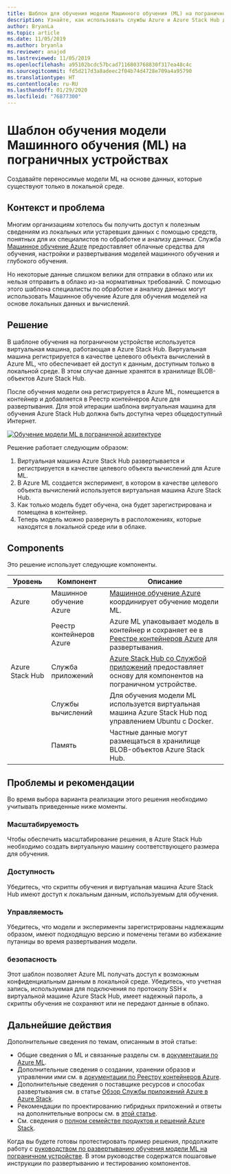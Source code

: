 ```yaml
---
title: Шаблон для обучения модели Машинного обучения (ML) на пограничном устройстве с использованием Azure и Azure Stack Hub.
description: Узнайте, как использовать службы Azure и Azure Stack Hub для обучения модели ML на пограничном устройстве.
author: BryanLa
ms.topic: article
ms.date: 11/05/2019
ms.author: bryanla
ms.reviewer: anajod
ms.lastreviewed: 11/05/2019
ms.openlocfilehash: a95102bcdc57bcad7116803768830f317ea48c4c
ms.sourcegitcommit: fd5d217d3a8adeec2f04b74d4728e709a4a95790
ms.translationtype: HT
ms.contentlocale: ru-RU
ms.lasthandoff: 01/29/2020
ms.locfileid: "76877300"
---
```

# <a name="train-machine-learning-ml-model-at-the-edge-pattern"></a>Шаблон обучения модели Машинного обучения (ML) на пограничных устройствах

Создавайте переносимые модели ML на основе данных, которые существуют только в локальной среде.

## <a name="context-and-problem"></a>Контекст и проблема

Многим организациям хотелось бы получить доступ к полезным сведениям из локальных или устаревших данных с помощью средств, понятных для их специалистов по обработке и анализу данных. Служба [Машинное обучение Azure](/azure/machine-learning/) предоставляет облачные средства для обучения, настройки и развертывания моделей машинного обучения и глубокого обучения.  

Но некоторые данные слишком велики для отправки в облако или их нельзя отправить в облако из-за нормативных требований. С помощью этого шаблона специалисты по обработке и анализу данных могут использовать Машинное обучение Azure для обучения моделей на основе локальных данных и вычислений. 

## <a name="solution"></a>Решение

В шаблоне обучения на пограничном устройстве используется виртуальная машина, работающая в Azure Stack Hub. Виртуальная машина регистрируется в качестве целевого объекта вычислений в Azure ML, что обеспечивает ей доступ к данным, доступным только в локальной среде. В этом случае данные хранятся в хранилище BLOB-объектов Azure Stack Hub. 

После обучения модели она регистрируется в Azure ML, помещается в контейнер и добавляется в Реестр контейнеров Azure для развертывания. Для этой итерации шаблона виртуальная машина для обучения Azure Stack Hub должна быть доступна через общедоступный Интернет. 

[![Обучение модели ML в пограничной архитектуре](media/pattern-train-ml-model-at-edge/solution-architecture.png)](media/pattern-train-ml-model-at-edge/solution-architecture.png)

Решение работает следующим образом: 

1. Виртуальная машина Azure Stack Hub развертывается и регистрируется в качестве целевого объекта вычислений для Azure ML.
2. В Azure ML создается эксперимент, в котором в качестве целевого объекта вычислений используется виртуальная машина Azure Stack Hub.
3. Как только модель будет обучена, она будет зарегистрирована и помещена в контейнер.
4. Теперь модель можно развернуть в расположениях, которые находятся в локальной среде или в облаке.

## <a name="components"></a>Components

Это решение использует следующие компоненты.

| Уровень | Компонент | Описание |
|----------|-----------|-------------|
| Azure | Машинное обучение Azure | [Машинное обучение Azure](/azure/machine-learning/) координирует обучение модели ML. |
| | Реестр контейнеров Azure | Azure ML упаковывает модель в контейнер и сохраняет ее в [Реестре контейнеров Azure](/azure/container-registry/) для развертывания.|
| Azure Stack Hub | Служба приложений | [Azure Stack Hub со Службой приложений](/azure-stack/operator/azure-stack-app-service-overview) предоставляет основу для компонентов на пограничном устройстве. |
| | Службы вычислений | Для обучения модели ML используется виртуальная машина Azure Stack Hub под управлением Ubuntu с Docker. |
| | Память | Частные данные могут размещаться в хранилище BLOB-объектов Azure Stack Hub. |

## <a name="issues-and-considerations"></a>Проблемы и рекомендации

Во время выбора варианта реализации этого решения необходимо учитывать приведенные ниже моменты.

### <a name="scalability"></a>Масштабируемость 

Чтобы обеспечить масштабирование решения, в Azure Stack Hub необходимо создать виртуальную машину соответствующего размера для обучения.

### <a name="availability"></a>Доступность

Убедитесь, что скрипты обучения и виртуальная машина Azure Stack Hub имеют доступ к локальным данным, используемым для обучения.

### <a name="manageability"></a>Управляемость

Убедитесь, что модели и эксперименты зарегистрированы надлежащим образом, имеют подходящую версию и помечены тегами во избежание путаницы во время развертывания модели. 

### <a name="security"></a>безопасность

Этот шаблон позволяет Azure ML получать доступ к возможным конфиденциальным данным в локальной среде. Убедитесь, что учетная запись, используемая для подключения по протоколу SSH к виртуальной машине Azure Stack Hub, имеет надежный пароль, а скрипты обучения не сохраняют или не передают данные в облако. 

## <a name="next-steps"></a>Дальнейшие действия

Дополнительные сведения по темам, описанным в этой статье:
- Общие сведения о ML и связанные разделы см. в [документации по Azure ML](/azure/machine-learning).
- Дополнительные сведения о создании, хранении образов и управлении ими см. в [документации по Реестру контейнеров Azure](/azure/container-registry/).
- Дополнительные сведения о поставщике ресурсов и способах развертывания см. в статье [Обзор Службы приложений Azure в Azure Stack](/azure-stack/operator/azure-stack-app-service-overview).
- Рекомендации по проектированию гибридных приложений и ответы на дополнительные вопросы см. в [этой статье](overview-app-design-considerations.md).
- См. сведения о [полном семействе продуктов и решений Azure Stack](/azure-stack).

Когда вы будете готовы протестировать пример решения, продолжите работу с [руководством по развертыванию обучения модели ML на пограничном устройстве](https://aka.ms/edgetrainingdeploy). В этом руководстве содержатся пошаговые инструкции по развертыванию и тестированию компонентов.